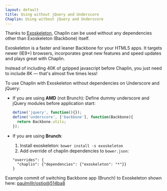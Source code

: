 ```yaml
---
layout: default
title: Using without jQuery and Underscore
Chaplin: Using without jQuery and Underscore
---
```


Thanks to [Exoskeleton](http://exosjs.com), Chaplin can be used without any dependencies other than Exoskeleton (Backbone) itself.

Exoskeleton is a faster and leaner Backbone for your HTML5 apps. It targets newer (IE9+) browsers, incorporates great new features and speed updates and plays great with Chaplin.

Instead of including 40K of gzipped javascript before Chaplin, you just need to include 8K — that's almost five times less!

To use Chaplin with Exoskeleton without dependencies on Underscore and jQuery:

* If you are using **AMD** (not Brunch):
  Define dummy underscore and jQuery modules before application start:

  ```javascript
  define('jquery', function(){});
  define('underscore', ['backbone'], function(Backbone){
    return Backbone.utils;
  });
  ```
* If you are using **Brunch**:
    1. Install exoskeleton: `bower install -s exoskeleton`
    2. Add override of chaplin dependencies to `bower.json`:

    ```
    "overrides": {
      "chaplin": {"dependencies": {"exoskeleton": "*"}}
    }
    ```

Example commit of switching Backbone app (Brunch) to Exoskeleton shown here: [paulmillr/ostio@514ba8](https://github.com/paulmillr/ostio/commit/514ba86d32ae174d144871c25f58825ea093de33)
